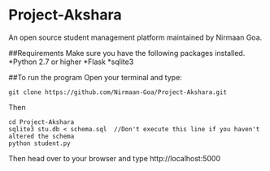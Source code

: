 # Project-Akshara
An open source student management platform maintained by Nirmaan Goa.

##Requirements
Make sure you have the following packages installed.
*Python 2.7 or higher
*Flask
*sqlite3

##To run the program
Open your terminal and type:
```
git clone https://github.com/Nirmaan-Goa/Project-Akshara.git
```

Then
```
cd Project-Akshara
sqlite3 stu.db < schema.sql  //Don't execute this line if you haven't altered the schema
python student.py
```

Then head over to your browser and type http://localhost:5000

